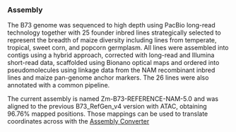 ### Assembly

The B73 genome was sequenced to high depth using PacBio long-read technology 
together with 25 founder inbred lines strategically selected to represent the 
breadth of maize diversity including lines from temperate, tropical, sweet corn, 
and popcorn germplasm. All lines were assembled into contigs using a hybrid approach, 
corrected with long-read and Illumina short-read data, scaffolded using Bionano optical maps
and ordered into pseudomolecules using linkage data from the NAM recombinant inbred lines 
and maize pan-genome anchor markers. The 26 lines were also annotated with a common pipeline.

The current assembly is named Zm-B73-REFERENCE-NAM-5.0 and was aligned to the previous 
B73_RefGen_v4 version with ATAC, obtaining 96.76% mapped positions. Those mappings can
be used to translate coordinates across with the 
[Assembly Converter](http://plants.ensembl.org/Oryza_sativa/Tools/AssemblyConverter)
